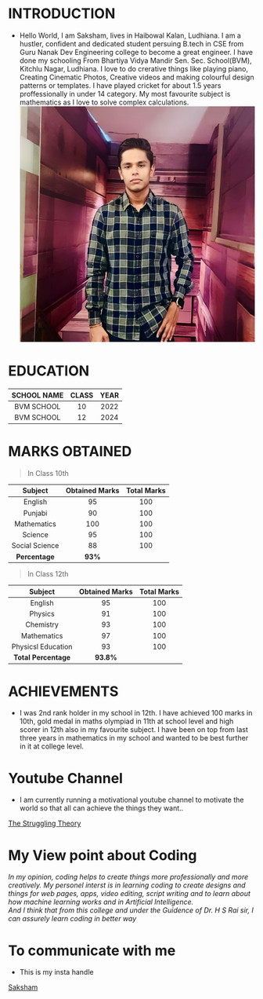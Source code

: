 # INTRODUCTION

- Hello World, I am Saksham, lives in Haibowal Kalan, Ludhiana. I am a hustler, confident and dedicated student persuing B.tech in CSE from Guru Nanak Dev Engineering college to become a great engineer. I have done my schooling From Bhartiya Vidya Mandir Sen. Sec. School(BVM), Kitchlu Nagar, Ludhiana. I love to do crerative things like playing piano, Creating Cinematic Photos, Creative videos and making colourful design patterns or templates. I have played cricket for about 1.5 years proffessionally in under 14 category. My most favourite subject is mathematics as I love to solve complex calculations. 
![](Saksham.jpg)


# EDUCATION


| SCHOOL NAME | CLASS | YEAR |
|:-----------:|:-----:|:----:|
| BVM SCHOOL | 10 | 2022 |
| BVM SCHOOL | 12 | 2024 |


# MARKS OBTAINED
>In Class 10th

| Subject | Obtained Marks | Total Marks |
|:---------:|:----------------:|:-------------:|
| English | 95 | 100 |
| Punjabi| 90 | 100|
| Mathematics | 100 | 100 |
| Science | 95 | 100|
| Social Science | 88 | 100 |
| __Percentage__ | __93%__ |



> In Class 12th

| Subject | Obtained Marks | Total Marks |
|:---------:|:----------------:|:-------------:|
| English | 95 | 100 |
| Physics | 91 | 100 |
| Chemistry| 93 | 100 |
| Mathematics | 97 | 100 |
| Physicsl Education  | 93 | 100 |
| __Total Percentage__| __93.8%__|
 

# ACHIEVEMENTS
- I was 2nd rank holder in my school in 12th. I have achieved 100 marks in 10th, gold medal in maths olympiad in 11th at school level and high scorer in 12th also in my favourite subject. I have been on top from last three years in mathematics in my school and wanted to be best further in it at college level.

# Youtube Channel
- I am currently running a motivational youtube channel to motivate the world so that all can achieve the things they want..

[The Struggling Theory](https://www.youtube.com/@thestrugglingtheory3736)
# My View point about Coding

_In my opinion, coding helps to create things more professionally and more creatively. My personel interst is in learning coding to create designs and things for web pages, apps, video editing, script writing and to learn about how machine learning works and in Artificial Intelligence.\
And I think that from this college and under the Guidence of Dr. H S Rai sir, I can assurely learn coding in better way_

# To communicate with me 
- This is my insta handle 

[Saksham](https://www.instagram.com/sk._.official._.3125/)
